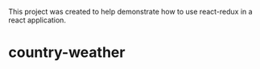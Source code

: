 This project was created to help demonstrate how to use react-redux in a react application.
# country-weather
